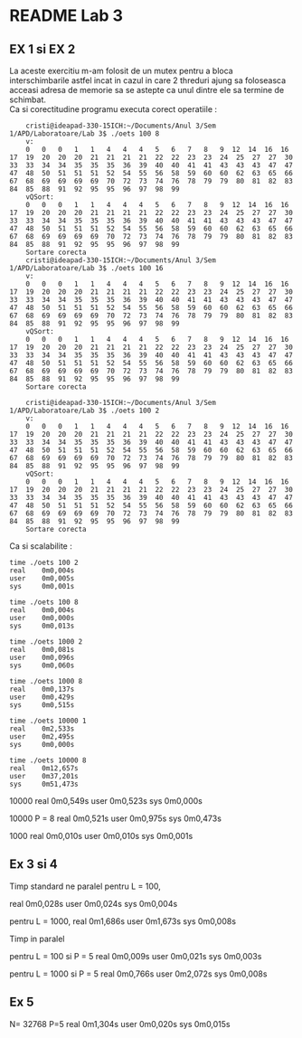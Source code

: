 # README Lab 3

## EX 1 si EX 2

La aceste exercitiu m-am folosit de un mutex pentru a bloca interschimbarile astfel incat in cazul in care 2 threduri ajung sa foloseasca acceasi adresa de memorie sa se astepte ca unul dintre ele sa termine de schimbat.  
Ca si corectitudine programu executa corect operatiile :

        cristi@ideapad-330-15ICH:~/Documents/Anul 3/Sem 1/APD/Laboratoare/Lab 3$ ./oets 100 8
        v:
        0   0   0   1   1   4   4   4   5   6   7   8   9  12  14  16  16  17  19  20  20  20  21  21  21  21  22  22  23  23  24  25  27  27  30  33  33  34  34  35  35  35  36  39  40  40  41  41  43  43  43  47  47  47  48  50  51  51  51  52  54  55  56  58  59  60  60  62  63  65  66  67  68  69  69  69  69  70  72  73  74  76  78  79  79  80  81  82  83  84  85  88  91  92  95  95  96  97  98  99
        vQSort:
        0   0   0   1   1   4   4   4   5   6   7   8   9  12  14  16  16  17  19  20  20  20  21  21  21  21  22  22  23  23  24  25  27  27  30  33  33  34  34  35  35  35  36  39  40  40  41  41  43  43  43  47  47  47  48  50  51  51  51  52  54  55  56  58  59  60  60  62  63  65  66  67  68  69  69  69  69  70  72  73  74  76  78  79  79  80  81  82  83  84  85  88  91  92  95  95  96  97  98  99
        Sortare corecta
        cristi@ideapad-330-15ICH:~/Documents/Anul 3/Sem 1/APD/Laboratoare/Lab 3$ ./oets 100 16
        v:
        0   0   0   1   1   4   4   4   5   6   7   8   9  12  14  16  16  17  19  20  20  20  21  21  21  21  22  22  23  23  24  25  27  27  30  33  33  34  34  35  35  35  36  39  40  40  41  41  43  43  43  47  47  47  48  50  51  51  51  52  54  55  56  58  59  60  60  62  63  65  66  67  68  69  69  69  69  70  72  73  74  76  78  79  79  80  81  82  83  84  85  88  91  92  95  95  96  97  98  99
        vQSort:
        0   0   0   1   1   4   4   4   5   6   7   8   9  12  14  16  16  17  19  20  20  20  21  21  21  21  22  22  23  23  24  25  27  27  30  33  33  34  34  35  35  35  36  39  40  40  41  41  43  43  43  47  47  47  48  50  51  51  51  52  54  55  56  58  59  60  60  62  63  65  66  67  68  69  69  69  69  70  72  73  74  76  78  79  79  80  81  82  83  84  85  88  91  92  95  95  96  97  98  99
        Sortare corecta

        cristi@ideapad-330-15ICH:~/Documents/Anul 3/Sem 1/APD/Laboratoare/Lab 3$ ./oets 100 2
        v:
        0   0   0   1   1   4   4   4   5   6   7   8   9  12  14  16  16  17  19  20  20  20  21  21  21  21  22  22  23  23  24  25  27  27  30  33  33  34  34  35  35  35  36  39  40  40  41  41  43  43  43  47  47  47  48  50  51  51  51  52  54  55  56  58  59  60  60  62  63  65  66  67  68  69  69  69  69  70  72  73  74  76  78  79  79  80  81  82  83  84  85  88  91  92  95  95  96  97  98  99
        vQSort:
        0   0   0   1   1   4   4   4   5   6   7   8   9  12  14  16  16  17  19  20  20  20  21  21  21  21  22  22  23  23  24  25  27  27  30  33  33  34  34  35  35  35  36  39  40  40  41  41  43  43  43  47  47  47  48  50  51  51  51  52  54  55  56  58  59  60  60  62  63  65  66  67  68  69  69  69  69  70  72  73  74  76  78  79  79  80  81  82  83  84  85  88  91  92  95  95  96  97  98  99
        Sortare corecta

Ca si scalabilite :

    time ./oets 100 2
    real    0m0,004s
    user    0m0,005s
    sys     0m0,001s

    time ./oets 100 8
    real    0m0,004s
    user    0m0,000s
    sys     0m0,013s

    time ./oets 1000 2
    real    0m0,081s
    user    0m0,096s
    sys     0m0,060s

    time ./oets 1000 8
    real    0m0,137s
    user    0m0,429s
    sys     0m0,515s

    time ./oets 10000 1
    real    0m2,533s
    user    0m2,495s
    sys     0m0,000s

    time ./oets 10000 8
    real    0m12,657s
    user    0m37,201s
    sys     0m51,473s

10000
real 0m0,549s
user 0m0,523s
sys 0m0,000s

10000 P = 8
real 0m0,521s
user 0m0,975s
sys 0m0,473s

1000
real 0m0,010s
user 0m0,010s
sys 0m0,001s

## Ex 3 si 4

Timp standard ne paralel
pentru L = 100,

real 0m0,028s
user 0m0,024s
sys 0m0,004s

pentru L = 1000,
real 0m1,686s
user 0m1,673s
sys 0m0,008s

Timp in paralel

pentru L = 100 si P = 5
real 0m0,009s
user 0m0,021s
sys 0m0,003s

pentru L = 1000 si P = 5
real 0m0,766s
user 0m2,072s
sys 0m0,008s

## Ex 5

N= 32768 P=5
real 0m1,304s
user 0m0,020s
sys 0m0,015s
